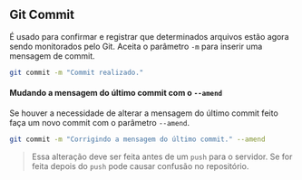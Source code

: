 ## Git Commit
  
É usado para confirmar e registrar que determinados arquivos estão agora sendo monitorados pelo Git. Aceita o parâmetro `-m` para inserir uma mensagem de commit.
  
```sh
git commit -m "Commit realizado."
```
  
#### Mudando a mensagem do último commit com o `--amend`
  
Se houver a necessidade de alterar a mensagem do último commit feito faça um novo commit com o parâmetro `--amend`.
  
```sh
git commit -m "Corrigindo a mensagem do último commit." --amend
```
  
> Essa alteração deve ser feita antes de um `push` para o servidor. Se for feita depois do `push` pode causar confusão no repositório.